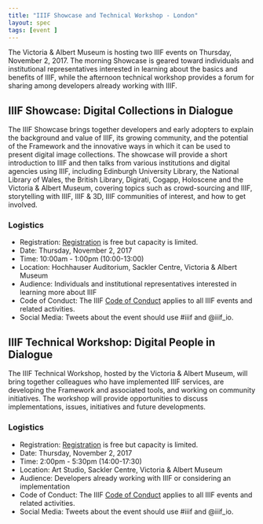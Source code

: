 ```yaml
---
title: "IIIF Showcase and Technical Workshop - London"
layout: spec
tags: [event ]
---
```



The Victoria & Albert Museum is hosting two IIIF events on Thursday, November 2, 2017. The morning Showcase is geared toward individuals and institutional representatives interested in learning about the basics and benefits of IIIF, while the afternoon technical workshop provides a forum for sharing among developers already working with IIIF.

## IIIF Showcase: Digital Collections in Dialogue

The IIIF Showcase brings together developers and early adopters to explain the background and value of IIIF, its growing community, and the potential of the Framework and the innovative ways in which it can be used to present digital image collections. The showcase will provide a short introduction to IIIF and then talks from various institutions and digital agencies using IIIF, including Edinburgh University Library, the National Library of Wales, the British Library, Digirati, Cogapp, Holoscene and the Victoria & Albert Museum, covering topics such as crowd-sourcing and IIIF, storytelling with IIIF, IIIF & 3D, IIIF communities of
interest, and how to get involved.

### Logistics

* Registration: [Registration][showcase-reg] is free but capacity is limited.
* Date: Thursday, November 2, 2017
* Time: 10:00am - 1:00pm (10:00-13:00)
* Location: Hochhauser Auditorium, Sackler Centre, Victoria & Albert Museum
* Audience: Individuals and institutional representatives interested in learning more about IIIF
* Code of Conduct: The IIIF [Code of Conduct][conduct] applies to all IIIF events and related activities.
* Social Media: Tweets about the event should use #iiif and @iiif_io.

## IIIF Technical Workshop: Digital People in Dialogue  

The IIIF Technical Workshop, hosted by the Victoria & Albert Museum, will bring together colleagues who have implemented IIIF services, are developing the Framework and associated tools, and working on community initiatives. The workshop will provide opportunities to discuss implementations, issues, initiatives and future developments.

### Logistics

* Registration: [Registration][technical-reg] is free but capacity is limited.
* Date: Thursday, November 2, 2017
* Time: 2:00pm - 5:30pm (14:00-17:30)
* Location: Art Studio, Sackler Centre, Victoria & Albert Museum
* Audience: Developers already working with IIIF or considering an implementation
* Code of Conduct: The IIIF [Code of Conduct][conduct] applies to all IIIF events and related activities.
* Social Media: Tweets about the event should use #iiif and @iiif_io.


[conduct]: /event/conduct/
[showcase-reg]: https://www.vam.ac.uk/event/dMQwd6OR/iiif-showcase-digital-collections-in-dialogue-2017
[technical-reg]: https://www.eventbrite.co.uk/e/iiif-workshop-digital-people-in-dialogue-tickets-37039250395
